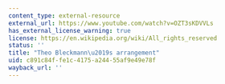 ```yaml
---
content_type: external-resource
external_url: https://www.youtube.com/watch?v=OZT3sKDVVLs
has_external_license_warning: true
license: https://en.wikipedia.org/wiki/All_rights_reserved
status: ''
title: "Theo Bleckmann\u2019s arrangement"
uid: c891c84f-fe1c-4175-a244-55af9e49e78f
wayback_url: ''
---
```

